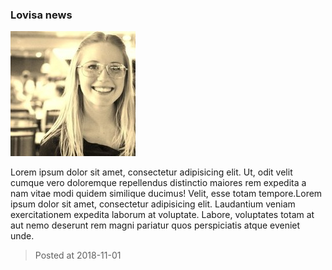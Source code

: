 ### Lovisa news
![image](./images/news_lovisa.png)

Lorem ipsum dolor sit amet, consectetur adipisicing elit. Ut, odit velit cumque vero doloremque repellendus distinctio maiores rem expedita a nam vitae modi quidem similique ducimus! Velit, esse totam tempore.Lorem ipsum dolor sit amet, consectetur adipisicing elit. Laudantium veniam exercitationem expedita laborum at voluptate. Labore, voluptates totam at aut nemo deserunt rem magni pariatur quos perspiciatis atque eveniet unde. 
> Posted at 2018-11-01




